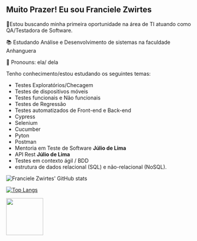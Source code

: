 ## Muito Prazer! Eu sou  Franciele Zwirtes 

🚀Estou buscando minha primeira oportunidade na área de TI atuando como QA/Testadora de Software. 


📚 Estudando Análise e Desenvolvimento de sistemas na faculdade Anhanguera

🙂 Pronouns: ela/ dela

Tenho conhecimento/estou estudando os seguintes temas:

* Testes Exploratórios/Checagem
* Testes de dispositivos móveis
* Testes funcionais e Não funcionais 
* Testes de Regressão
* Testes automatizados de Front-end e Back-end
* Cypress
* Selenium
* Cucumber
* Pyton
* Postman
* Mentoria em Teste de Software **Júlio de Lima**
* API Rest **Júlio de Lima**
* Testes em contexto ágil / BDD
* estrutura de dados relacional (SQL) e não-relacional (NoSQL).

![Franciele Zwirtes' GitHub stats](https://github-readme-stats.vercel.app/api?username=francielezw&show_icons=true&theme=synthwave&count_private=true) 

[![Top Langs](https://github-readme-stats.vercel.app/api/top-langs/?username=francielezw)](https://github.com/francielezw/github-readme-stats)

<a href="https://www.linkedin.com/in/francielezwirtes" target="blank"><img align="center" src="https://logowik.com/content/uploads/images/329_linkedin.jpg" height="100" /></a>
